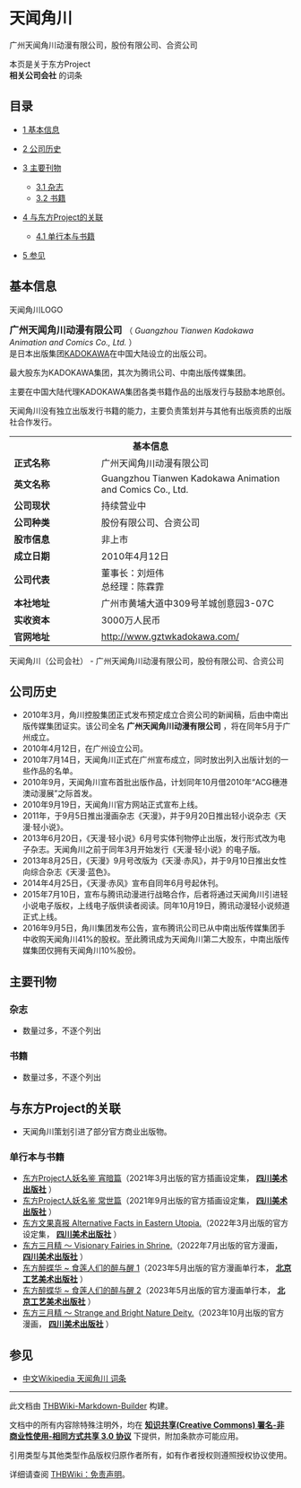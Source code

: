 # 天闻角川

<!-- source html: G:\repos\THBWiki-Markdown-Builder\THBWikiMarkdown\Temp\main\0\0f\ns0%3A%E5%A4%A9%E9%97%BB%E8%A7%92%E5%B7%9D.html -->

广州天闻角川动漫有限公司，股份有限公司、合资公司

本页是关于东方Project  
 **相关公司会社** 的词条
## 目录

- [1 基本信息](#基本信息)
- [2 公司历史](#公司历史)
- [3 主要刊物](#主要刊物)

  - [3.1 杂志](#杂志)
  - [3.2 书籍](#书籍)



- [4 与东方Project的关联](#与东方Project的关联)

  - [4.1 单行本与书籍](#单行本与书籍)



- [5 参见](#参见)




## 基本信息
[](./文件-天闻角川LOGO.png.md)  天闻角川LOGO
  
<big> **广州天闻角川动漫有限公司** </big>（ *Guangzhou Tianwen Kadokawa Animation and Comics Co., Ltd.* ）  
是日本出版集团[KADOKAWA](./角川集团.md)在中国大陆设立的出版公司。  

最大股东为KADOKAWA集团，其次为腾讯公司、中南出版传媒集团。
  
  
主要在中国大陆代理KADOKAWA集团各类书籍作品的出版发行与鼓励本地原创。  

天闻角川没有独立出版发行书籍的能力，主要负责策划并与其他有出版资质的出版社合作发行。
  


<table>
<tbody><tr>
<th colspan="2">基本信息</th>
</tr>
<tr>
<td style="width:140px"><b>正式名称</b></td><td style="min-width:300px">广州天闻角川动漫有限公司</td></tr><tr><td><b>英文名称</b></td><td>Guangzhou Tianwen Kadokawa Animation and Comics Co., Ltd.</td></tr><tr><td><b>公司现状</b></td><td>持续营业中</td></tr><tr><td><b>公司种类</b></td><td>股份有限公司、合资公司</td></tr><tr><td><b>股市信息</b></td><td>非上市</td></tr><tr><td><b>成立日期</b></td><td>2010年4月12日</td></tr><tr><td><b>公司代表</b></td><td>董事长：刘烜伟<br>总经理：陈霖霏</td></tr><tr><td><b>本社地址</b></td><td>广州市黄埔大道中309号羊城创意园3-07C</td></tr><tr><td><b>实收资本</b></td><td>3000万人民币</td></tr><tr><td><b>官网地址</b></td><td><a rel="nofollow" class="external free" href="http://www.gztwkadokawa.com/">http://www.gztwkadokawa.com/</a></td></tr></tbody></table>

天闻角川（公司会社） - 广州天闻角川动漫有限公司，股份有限公司、合资公司
## 公司历史
- 2010年3月，角川控股集团正式发布预定成立合资公司的新闻稿，后由中南出版传媒集团证实。该公司全名 **广州天闻角川动漫有限公司** ，将在同年5月于广州成立。
- 2010年4月12日，在广州设立公司。
- 2010年7月14日，天闻角川正式在广州宣布成立，同时放出列入出版计划的一些作品的名单。
- 2010年9月，天闻角川宣布首批出版作品，计划同年10月借2010年“ACG穗港澳动漫展”之际首发。
- 2010年9月19日，天闻角川官方网站正式宣布上线。
- 2011年，于9月5日推出漫画杂志《天漫》，并于9月20日推出轻小说杂志《天漫·轻小说》。
- 2013年6月20日，《天漫·轻小说》6月号实体刊物停止出版，发行形式改为电子杂志。天闻角川之前于同年3月开始发行《天漫·轻小说》的电子版。
- 2013年8月25日，《天漫》9月号改版为《天漫·赤风》，并于9月10日推出女性向综合杂志《天漫·蓝色》。
- 2014年4月25日，《天漫·赤风》宣布自同年6月号起休刊。
- 2015年7月10日，宣布与腾讯动漫进行战略合作，后者将通过天闻角川引进轻小说电子版权，上线电子版供读者阅读。同年10月19日，腾讯动漫轻小说频道正式上线。
- 2016年9月5日，角川集团发布公告，宣布腾讯公司已从中南出版传媒集团手中收购天闻角川41%的股权。至此腾讯成为天闻角川第二大股东，中南出版传媒集团仅拥有天闻角川10%股份。

## 主要刊物
### 杂志
- 数量过多，不逐个列出

### 书籍
- 数量过多，不逐个列出

## 与东方Project的关联
- 天闻角川策划引进了部分官方商业出版物。

### 单行本与书籍
- [东方Project人妖名鉴 宵暗篇](./东方Project人妖名鉴_宵暗篇.md)（2021年3月出版的官方插画设定集， **[四川美术出版社](./四川美术出版社.md)** ）
- [东方Project人妖名鉴 常世篇](./东方Project人妖名鉴_常世篇.md)（2021年9月出版的官方插画设定集， **[四川美术出版社](./四川美术出版社.md)** ）
- [东方文果真报 Alternative Facts in Eastern Utopia.](./东方文果真报.md)（2022年3月出版的官方设定集， **[四川美术出版社](./四川美术出版社.md)** ）
- [东方三月精 ～ Visionary Fairies in Shrine.](./东方三月精_～_Visionary_Fairies_in_Shrine..md)（2022年7月出版的官方漫画， **[四川美术出版社](./四川美术出版社.md)** ）
- [东方醉蝶华 ~ 食莲人们的醉与醒 1](./东方醉蝶华.md)（2023年5月出版的官方漫画单行本， **[北京工艺美术出版社](./北京工艺美术出版社.md)** ）
- [东方醉蝶华 ~ 食莲人们的醉与醒 2](./东方醉蝶华.md)（2023年5月出版的官方漫画单行本， **[北京工艺美术出版社](./北京工艺美术出版社.md)** ）
- [东方三月精 ～ Strange and Bright Nature Deity.](./东方三月精_～_Strange_and_Bright_Nature_Deity..md)（2023年10月出版的官方漫画， **[四川美术出版社](./四川美术出版社.md)** ）

## 参见
- [中文Wikipedia 天闻角川 词条](http://zh.wikipedia.org/wiki/天闻角川)





---

此文档由 [THBWiki-Markdown-Builder](https://github.com/Delsin-Yu/THBWiki-Markdown-Builder) 构建。

文档中的所有内容除特殊注明外，均在 [**知识共享(Creative Commons) 署名-非商业性使用-相同方式共享 3.0 协议**](https://creativecommons.org/licenses/by-sa/3.0/deed.zh-hans) 下提供，附加条款亦可能应用。

引用类型与其他类型作品版权归原作者所有，如有作者授权则遵照授权协议使用。

详细请查阅 [THBWiki：免责声明](https://thbwiki.cc/THBWiki:%E5%85%8D%E8%B4%A3%E5%A3%B0%E6%98%8E)。

